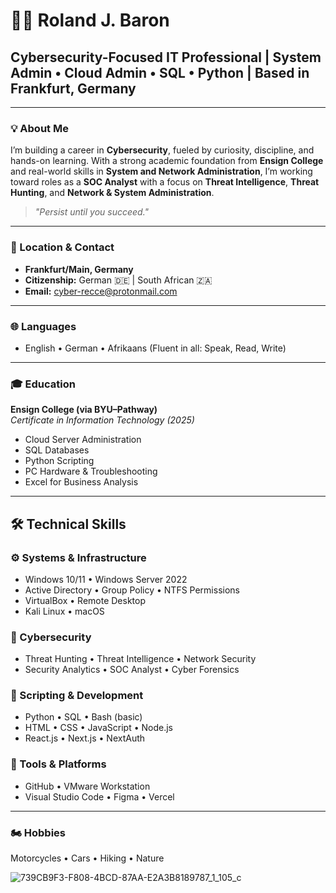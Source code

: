 # 👨‍💻 Roland J. Baron

## Cybersecurity-Focused IT Professional | System Admin • Cloud Admin • SQL • Python | Based in Frankfurt, Germany

---

### 💡 About Me  
I’m building a career in **Cybersecurity**, fueled by curiosity, discipline, and hands-on learning. With a strong academic foundation from **Ensign College** and real-world skills in **System and Network Administration**, I’m working toward roles as a **SOC Analyst** with a focus on **Threat Intelligence**, **Threat Hunting**, and **Network & System Administration**.

> *"Persist until you succeed."*

---

### 📍 Location & Contact  
- **Frankfurt/Main, Germany**  
- **Citizenship:** German 🇩🇪 | South African 🇿🇦  
- **Email:** cyber-recce@protonmail.com  

---

### 🌐 Languages  
- English • German • Afrikaans (Fluent in all: Speak, Read, Write)

---

### 🎓 Education  
**Ensign College (via BYU–Pathway)**  
*Certificate in Information Technology (2025)*  
- Cloud Server Administration  
- SQL Databases  
- Python Scripting  
- PC Hardware & Troubleshooting  
- Excel for Business Analysis  

---

## 🛠️ Technical Skills

### ⚙️ Systems & Infrastructure  
- Windows 10/11 • Windows Server 2022  
- Active Directory • Group Policy • NTFS Permissions  
- VirtualBox • Remote Desktop  
- Kali Linux • macOS  

### 🔐 Cybersecurity  
- Threat Hunting • Threat Intelligence • Network Security
-  Security Analytics  • SOC Analyst • Cyber Forensics

### 🐍 Scripting & Development  
- Python • SQL • Bash (basic)  
- HTML • CSS • JavaScript • Node.js  
- React.js • Next.js • NextAuth  

### 🧰 Tools & Platforms  
- GitHub • VMware Workstation  
- Visual Studio Code • Figma • Vercel  

---

### 🏍️ Hobbies  
Motorcycles • Cars • Hiking • Nature

![739CB9F3-F808-4BCD-87AA-E2A3B8189787_1_105_c](https://github.com/RolandJBaron/RolandJBaron/assets/142206832/1491636e-294d-47ef-ab97-0c888bc1fe7c)


